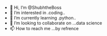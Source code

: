 - 👋 Hi, I’m @ShubhtheBoss
- 👀 I’m interested in .coding..
- 🌱 I’m currently learning .python..
- 💞️ I’m looking to collaborate on ...data science
- 📫 How to reach me ...by refrence

<!---
ShubhtheBoss/ShubhtheBoss is a ✨ special ✨ repository because its `README.md` (this file) appears on your GitHub profile.
You can click the Preview link to take a look at your changes.
--->
